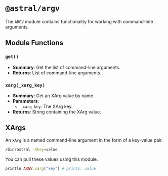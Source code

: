 # `@astral/argv`

The `ARGV` module contains functionality for working with command-line arguments.

## Module Functions

### `get()`
- **Summary**: Get the list of command-line arguments.
- **Returns**: List of command-line arguments.

### `xarg(_xarg_key)`
- **Summary**: Get an XArg value by name.
- **Parameters**:
  - `_xarg_key`: The XArg key.
- **Returns**: String containing the XArg value.

## XArgs

An `XArg` is a named command-line argument in the form of a key-value pair.

```bash
/bin/astral -Xkey=value
```

You can pull these values using this module.

```ruby
println ARGV.xarg("key") # prints: value
```